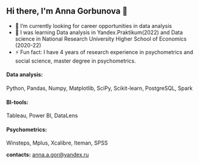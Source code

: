 ## Hi there, I'm Anna Gorbunova 👋

- 🔭 I’m currently looking for career opportunities in data analysis
- 🌱 I was learning Data analysis in Yandex.Praktikum(2022) and Data science in National Research University Higher School of Economics (2020-22)
- ⚡ Fun fact: I have 4 years of research experience in psychometrics and social science, master degree in psychometrics.


#### Data analysis:
Python, Pandas, Numpy, Matplotlib, SciPy, Scikit-learn, PostgreSQL, Spark

#### BI-tools:
Tableau, Power BI, DataLens

#### Psychometrics:
Winsteps, Mplus, Xcalibre, Iteman, SPSS

**contacts:**
anna.a.gor@yandex.ru

<!--
**AnnaAGor/AnnaAGor** is a ✨ _special_ ✨ repository because its `README.md` (this file) appears on your GitHub profile.

Here are some ideas to get you started:

- 🔭 I’m currently working on ...
- 🌱 I’m currently learning ...
- 👯 I’m looking to collaborate on ...
- 🤔 I’m looking for help with ...
- 💬 Ask me about ...
- 📫 How to reach me: ...
- 😄 Pronouns: ...
- ⚡ Fun fact: ...
-->
